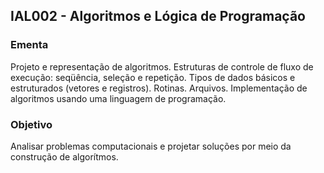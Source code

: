 ## IAL002 - Algoritmos e Lógica de Programação

### Ementa
Projeto e representação de algoritmos. Estruturas de controle de fluxo de execução: seqüência, seleção e repetição. Tipos de dados básicos e estruturados (vetores e registros). Rotinas. Arquivos. Implementação de algoritmos usando uma linguagem de programação.
### Objetivo
Analisar problemas computacionais e projetar soluções por meio da construção de algorítmos.
